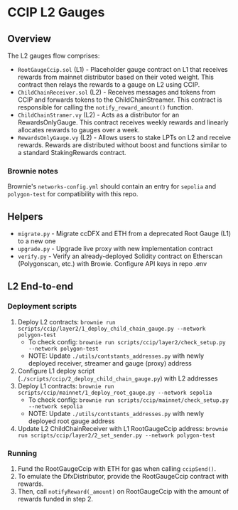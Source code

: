 # CCIP L2 Gauges

## Overview

The L2 gauges flow comprises:

- `RootGaugeCcip.sol` (L1) - Placeholder gauge contract on L1 that receives rewards from mainnet distributor based on their voted weight. This contract then relays the rewards to a gauge on L2 using CCIP.
- `ChildChainReceiver.sol` (L2) - Receives messages and tokens from CCIP and forwards tokens to the ChildChainStreamer. This contract is responsible for calling the `notify_reward_amount()` function.
- `ChildChainStramer.vy` (L2) - Acts as a distributor for an RewardsOnlyGauge. This contract receives weekly rewards and linearly allocates rewards to gauges over a week.
- `RewardsOnlyGauge.vy` (L2) - Allows users to stake LPTs on L2 and receive rewards. Rewards are distributed without boost and functions similar to a standard StakingRewards contract.

### Brownie notes

Brownie's `networks-config.yml` should contain an entry for `sepolia` and `polygon-test` for compatibility with this repo.

## Helpers

- `migrate.py` - Migrate ccDFX and ETH from a deprecated Root Gauge (L1) to a new one
- `upgrade.py` - Upgrade live proxy with new implementation contract
- `verify.py` - Verify an already-deployed Solidity contract on Etherscan (Polygonscan, etc.) with Browie. Configure API keys in repo .env

## L2 End-to-end

### Deployment scripts

1. Deploy L2 contracts: `brownie run scripts/ccip/layer2/1_deploy_child_chain_gauge.py --network polygon-test`
   - To check config: `brownie run scripts/ccip/layer2/check_setup.py --network polygon-test`
   - NOTE: Update `./utils/contstants_addresses.py` with newly deployed receiver, streamer and gauge (proxy) address
2. Configure L1 deploy script (`./scripts/ccip/2_deploy_child_chain_gauge.py`) with L2 addresses
3. Deploy L1 contracts: `brownie run scripts/ccip/mainnet/1_deploy_root_gauge.py --network sepolia`
   - To check config: `brownie run scripts/ccip/mainnet/check_setup.py --network sepolia`
   - NOTE: Update `./utils/contstants_addresses.py` with newly deployed root gauge address
4. Update L2 ChildChainReceiver with L1 RootGaugeCcip address: `brownie run scripts/ccip/layer2/2_set_sender.py --network polygon-test`

### Running

1. Fund the RootGaugeCcip with ETH for gas when calling `ccipSend()`.
2. To emulate the DfxDistributor, provide the RootGaugeCcip contract with rewards.
3. Then, call `notifyReward(_amount)` on RootGaugeCcip with the amount of rewards funded in step 2.
